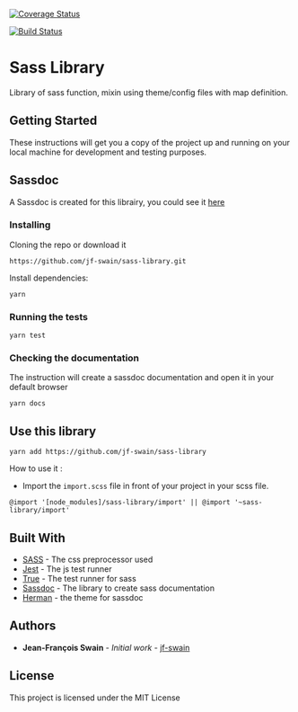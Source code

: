 <a href="https://codecov.io/gh/jf-swain/sass-library"><img src="https://badgen.net/codecov/c/jf-swain/sass-library/master" alt="Coverage Status"></a>

[![Build Status](https://travis-ci.org/jf-swain/sass-library.svg?branch=master)](https://travis-ci.org/jf-swain/sass-library)

# Sass Library


Library of sass function, mixin using theme/config files with map definition.

## Getting Started

These instructions will get you a copy of the project up and running on your local machine for development and testing purposes.

## Sassdoc

A Sassdoc is created for this librairy, you could see it [here](http://sass-library.swain-creative.com/)

### Installing

Cloning the repo or download it

```
https://github.com/jf-swain/sass-library.git
```

Install dependencies:

```
yarn
```

### Running the tests

```
yarn test
```

### Checking the documentation

The instruction will create a sassdoc documentation and open it in your default browser

```
yarn docs
```
## Use this library

```
yarn add https://github.com/jf-swain/sass-library

```

How to use it :

* Import the `import.scss` file in front of your project in your scss file.


```
@import '[node_modules]/sass-library/import' || @import '~sass-library/import'
```


## Built With

* [SASS](https://sass-lang.com/) - The css preprocessor used
* [Jest](https://jestjs.io/) - The js test runner
* [True](http://oddbird.net/true/) - The test runner for sass
* [Sassdoc](http://sassdoc.com/) - The library to create sass documentation
* [Herman](https://github.com/oddbird/sassdoc-theme-herman) - the theme for sassdoc

## Authors

* **Jean-François Swain** - *Initial work* - [jf-swain](https://github.com/jf-swain)


## License

This project is licensed under the MIT License
